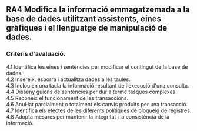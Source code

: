## RA4 Modifica la informació emmagatzemada a la base de dades utilitzant assistents, eines gràfiques i el llenguatge de manipulació de dades.    

### Criteris d'avaluació.

   4.1 Identifica les eines i sentències per modificar el contingut de la base de dades.     
   4.2 Insereix, esborra i actualitza dades a les taules.     
   4.3 Inclou en una taula la informació resultant de l'execució d'una consulta.    
   4.4 Disseny guions de sentències per dur a terme tasques complexes.     
   4.5 Reconeix el funcionament de les transaccions.     
   4.6 Anul·lat parcialment o totalment els canvis produïts per una transacció.     
   4.7 Identifica els efectes de les diferents polítiques de bloqueig de registres.    
   4.8 Adopta mesures per mantenir la integritat i la consistència de la informació.    